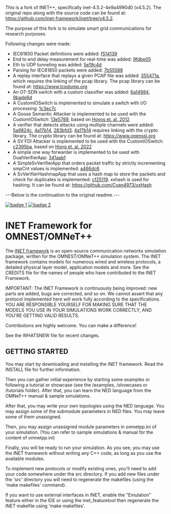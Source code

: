 This is a fork of INET++, specifically inet-4.5.2-4e9a4990d0 (v4.5.2). The original repo along with the source code can be found at: https://github.com/inet-framework/inet/tree/v4.5.2.

The purpose of this fork is to simulate smart grid communications for research purposes.

Following changes were made:
- IEC61850 Packet definitions were added: [f514139](https://github.com/DBC201/inet_smartgrid/commit/f51413969c9b804d31eeb5c31e91db6a4acd599d)
- End to end delay measurement for real-time was added: [9fdbe05](https://github.com/DBC201/inet_smartgrid/commit/9fdbe05f3f602b8e29e7ff87ac30c815bb20f482)
- Eth to UDP tunneling was added: [5e19c4d](https://github.com/DBC201/inet_smartgrid/commit/5e19c4d415425d8f4c89eedffcebbb13c7844dd3)
- Parsing for IEC61850 packets were added: [7b55588](https://github.com/DBC201/inet_smartgrid/commit/7b55588384fb46ef756b185a36cfcc3ab595908c)
- A replay interface that replays a given PCAP file was added: [355471a](https://github.com/DBC201/inet_smartgrid/commit/355471a6cd545e87eeafb86bf29199617ec3adea), which requires the linking of the pcap library. The pcap library can be found at: https://www.tcpdump.org
- An OT-SDN switch with a custom classifier was added: [6a14984](https://github.com/DBC201/inet_smartgrid/commit/6a1498400414ef1ced42d532f785d0464aa79c7a), [9bade6d](https://github.com/DBC201/inet_smartgrid/commit/9bade6df398ebccee6bdc468ea1f480a1bf1a863)
- A CustomIOSwitch is implemented to simulate a switch with I/O processing: [1c3ec7c](https://github.com/DBC201/inet_smartgrid/commit/1c3ec7cb2ec0394640a5202acd209e06ad7223a4)
- A Goose Semantic Attacker is implemented to be used with the CustomIOSwitch: [13e5789](https://github.com/DBC201/inet_smartgrid/commit/13e5789ae40213e6b9a35865ce84b10b25c44a1a), based on [Hoyos et. al. 2012](https://ieeexplore.ieee.org/document/6477809)
- A verifier that detects attacks using multiple channels were added: [5a9824c](https://github.com/DBC201/inet_smartgrid/commit/5a9824c0996488ab286bd60357f201da0f7a947a), [4a17b14](https://github.com/DBC201/inet_smartgrid/commit/4a17b14a575947c5ba69c8c9b340fddd48d5fa7b), [283bfd3](https://github.com/DBC201/inet_smartgrid/commit/283bfd32c9939c4d4838242275e85e2fca8c05a9). [4a17b14](https://github.com/DBC201/inet_smartgrid/commit/4a17b14a575947c5ba69c8c9b340fddd48d5fa7b) requires linking with the crypto library. The crypto library can be found at: https://www.openssl.org
- A SV FDI Attacker is implemented to be used with the CustomIOSwitch: [c2395ba](https://github.com/DBC201/inet_smartgrid/commit/c2395baace25663f3e3f032a88fc2b11cfc4bf77), based on [Hong et. al. 2022](https://ieeexplore.ieee.org/document/9361308)
- A simple one way forwarder is implemented to be used with DualVerifierApp: [341aab1](https://github.com/DBC201/inet_smartgrid/commit/341aab188b5fd1caf35826932f5af64c5e51fb1f)
- A SimpleSvVerifierApp that orders packet traffic by strictly incrementing smpCnt values is implemented: [a466dc6](https://github.com/DBC201/inet_smartgrid/commit/a466dc61c2b44dfd81143f4793ff7ce6cc4cd772)
- A SvVerifierHashmapApp that uses a hash map to store the packets and check for duplicates is implemented: [cf25119](https://github.com/DBC201/inet_smartgrid/commit/cf25119ea70b2b9a856a04f11d661c5174f583c1). xxhash is used for hashing. It can be found at: https://github.com/Cyan4973/xxHash

---Below is the continuation to the original readme.---

[![badge 1][badge-1]][1] [![badge 2][badge-2]][2]

INET Framework for OMNEST/OMNeT++
=================================

The [INET framework](https://inet.omnetpp.org) is an open-source communication networks
simulation package, written for the OMNEST/OMNeT++ simulation system. The INET
framework contains models for numerous wired and wireless protocols, a detailed
physical layer model, application models and more. See the CREDITS file for the
names of people who have contributed to the INET Framework.

IMPORTANT: The INET Framework is continuously being improved: new parts
are added, bugs are corrected, and so on. We cannot assert that any protocol
implemented here will work fully according to the specifications. YOU ARE
RESPONSIBLE YOURSELF FOR MAKING SURE THAT THE MODELS YOU USE IN YOUR SIMULATIONS
WORK CORRECTLY, AND YOU'RE GETTING VALID RESULTS.

Contributions are highly welcome. You can make a difference!

See the WHATSNEW file for recent changes.


GETTING STARTED
---------------
You may start by downloading and installing the INET framework. Read the INSTALL
file for further information.

Then you can gather initial experience by starting some examples or following a
tutorial or showcase (see the /examples, /showcases or /tutorials folder).
After that, you can learn the NED language from the OMNeT++ manual & sample
simulations.

After that, you may write your own topologies using the NED language. You may
assign some of the submodule parameters in NED files. You may leave some of
them unassigned.

Then, you may assign unassigned module parameters in omnetpp.ini of your
simulation. (You can refer to sample simulations & manual for the content of
omnetpp.ini)

Finally, you will be ready to run your simulation. As you see, you may use
the INET framework without writing any C++ code, as long as you use the
available modules.

To implement new protocols or modify existing ones, you'll need to add your
code somewhere under the src directory. If you add new files under the 'src'
directory you will need to regenerate the makefiles (using the 'make makefiles'
command).

If you want to use external interfaces in INET, enable the "Emulation" feature
either in the IDE or using the inet_featuretool then regenerate the INET makefile
using 'make makefiles'.


[badge-1]: https://github.com/inet-framework/inet/workflows/Build%20and%20tests/badge.svg?branch=master
[badge-2]: https://github.com/inet-framework/inet/workflows/Feature%20tests/badge.svg?branch=master

[1]: https://github.com/inet-framework/inet/actions?query=workflow%3A%22Build+and+tests%22
[2]: https://github.com/inet-framework/inet/actions?query=workflow%3A%22Feature+tests%22
